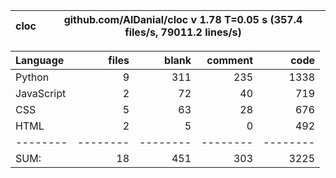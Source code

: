 cloc|github.com/AlDanial/cloc v 1.78  T=0.05 s (357.4 files/s, 79011.2 lines/s)
--- | ---

Language|files|blank|comment|code
:-------|-------:|-------:|-------:|-------:
Python|9|311|235|1338
JavaScript|2|72|40|719
CSS|5|63|28|676
HTML|2|5|0|492
--------|--------|--------|--------|--------
SUM:|18|451|303|3225
